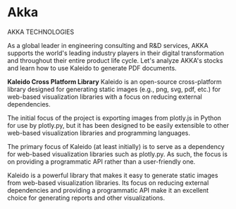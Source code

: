 # Akka
AKKA TECHNOLOGIES  

As a global leader in engineering consulting and R&amp;D services, AKKA supports the world's leading industry players in their digital transformation and throughout their entire product life cycle.  Let's analyze AKKA's stocks and learn how to use Kaleido to generate PDF documents.

**Kaleido Cross Platform Library**
Kaleido is an open-source cross-platform library designed for generating static images (e.g., png, svg, pdf, etc.) for web-based visualization libraries with a focus on reducing external dependencies. 

The initial focus of the project is exporting images from plotly.js in Python for use by plotly.py, but it has been designed to be easily extensible to other web-based visualization libraries and programming languages.

The primary focus of Kaleido (at least initially) is to serve as a dependency for web-based visualization libraries such as plotly.py. As such, the focus is on providing a programmatic API rather than a user-friendly one.

Kaleido is a powerful library that makes it easy to generate static images from web-based visualization libraries. Its focus on reducing external dependencies and providing a programmatic API make it an excellent choice for generating reports and other visualizations.
